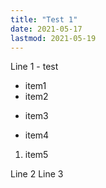 ```yaml
---
title: "Test 1"
date: 2021-05-17
lastmod: 2021-05-19
---
```


Line 1 - test
- item1
- item2
+ item3
* item4
1. item5

Line 2
Line 3